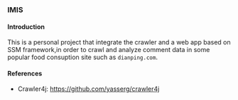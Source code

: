 ### IMIS

#### Introduction
This is a personal project that integrate the crawler and a web app based on SSM framework,in order to crawl and analyze comment data in some popular food consuption site such as `dianping.com`.

#### References
* Crawler4j: https://github.com/yasserg/crawler4j
